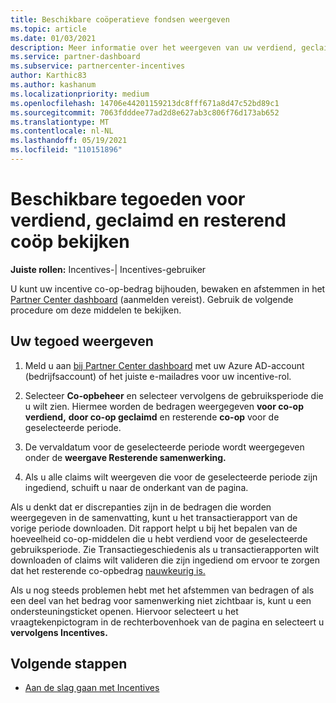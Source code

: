 ```yaml
---
title: Beschikbare coöperatieve fondsen weergeven
ms.topic: article
ms.date: 01/03/2021
description: Meer informatie over het weergeven van uw verdiend, geclaimde en resterende co-op-tegoeden, het weergeven van vervaldatums en het afstemmen van inconsistente bedragen.
ms.service: partner-dashboard
ms.subservice: partnercenter-incentives
author: Karthic83
ms.author: kashanum
ms.localizationpriority: medium
ms.openlocfilehash: 14706e44201159213dc8fff671a8d47c52bd89c1
ms.sourcegitcommit: 7063fdddee77ad2d8e627ab3c806f76d173ab652
ms.translationtype: MT
ms.contentlocale: nl-NL
ms.lasthandoff: 05/19/2021
ms.locfileid: "110151896"
---
```

# <a name="view-available-earned-claimed-and-remaining-co-op-funds"></a>Beschikbare tegoeden voor verdiend, geclaimd en resterend coöp bekijken

**Juiste rollen:** Incentives-| Incentives-gebruiker

U kunt uw incentive co-op-bedrag bijhouden, bewaken en afstemmen in het [Partner Center dashboard](https://partner.microsoft.com/dashboard/) (aanmelden vereist). Gebruik de volgende procedure om deze middelen te bekijken.

## <a name="view-your-funds"></a>Uw tegoed weergeven

1. Meld u aan [bij Partner Center dashboard](https://partner.microsoft.com/dashboard/) met uw Azure AD-account (bedrijfsaccount) of het juiste e-mailadres voor uw incentive-rol.

2. Selecteer **Co-opbeheer** en selecteer vervolgens de gebruiksperiode die u wilt zien. Hiermee worden de bedragen weergegeven **voor co-op verdiend,** **door co-op geclaimd** en resterende **co-op** voor de geselecteerde periode.

3. De vervaldatum voor de geselecteerde periode wordt weergegeven onder de **weergave Resterende samenwerking.**  

4. Als u alle claims wilt weergeven die voor de geselecteerde periode zijn ingediend, schuift u naar de onderkant van de pagina.

Als u denkt dat er discrepanties zijn in de bedragen die worden weergegeven in de samenvatting, kunt u het transactierapport van de vorige periode downloaden. Dit rapport helpt u bij het bepalen van de hoeveelheid co-op-middelen die u hebt verdiend voor de geselecteerde gebruiksperiode. Zie Transactiegeschiedenis als u transactierapporten wilt downloaden of claims wilt valideren die zijn ingediend om ervoor te zorgen dat het resterende co-opbedrag [nauwkeurig is.](./payout-statement.md#transaction-history)

Als u nog steeds problemen hebt met het afstemmen van bedragen of als een deel van het bedrag voor samenwerking niet zichtbaar is, kunt u een ondersteuningsticket openen. Hiervoor selecteert u het vraagtekenpictogram in de rechterbovenhoek van de pagina en selecteert u **vervolgens Incentives.**

## <a name="next-steps"></a>Volgende stappen

- [Aan de slag gaan met Incentives](incentives-get-started-intro.md)